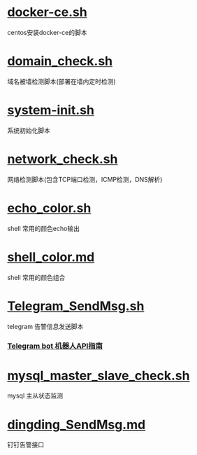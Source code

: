 # [docker-ce.sh](./point/docker-ce.sh)

centos安装docker-ce的脚本

# [domain_check.sh](./point/domain_check.sh)

域名被墙检测脚本(部署在墙内定时检测)

# [system-init.sh](./point/system-init.sh)

系统初始化脚本

# [network_check.sh](./point/network_check.sh)

网络检测脚本(包含TCP端口检测，ICMP检测，DNS解析)

# [echo_color.sh](./point/echo_color.sh)

shell 常用的颜色echo输出

# [shell_color.md](./point/shell_color.md)

shell 常用的颜色组合

# [Telegram_SendMsg.sh](./point/Telegram_SendMsg.sh)

telegram 告警信息发送脚本

### [Telegram bot 机器人API指南](./point/Telegram_readme.md)

# [mysql_master_slave_check.sh](./point/mysql_master_slave_check.sh)

mysql 主从状态监测

# [dingding_SendMsg.md](./point/dingding_SendMsg.md)

钉钉告警接口

























